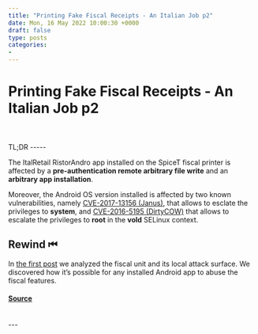 ```yaml
---
title: "Printing Fake Fiscal Receipts - An Italian Job p2"
date: Mon, 16 May 2022 10:00:30 +0000
draft: false
type: posts
categories: 
- 
---
```

# Printing Fake Fiscal Receipts - An Italian Job p2

<br/>

<br/>
TL;DR
-----

The ItalRetail RistorAndro app installed on the SpiceT fiscal printer is affected by a **pre-authentication remote arbitrary file write** and an **arbitrary app installation**.

Moreover, the Android OS version installed is affected by two known vulnerabilities, namely [CVE-2017-13156 (Janus)](https://source.android.com/security/bulletin/2017-12-01), that allows to esclate the privileges to **system**, and [CVE-2016-5195 (DirtyCOW)](https://dirtycow.ninja/) that allows to escalate the privileges to **root** in the **vold** SELinux context.

Rewind ⏮
--------

In [the first post](https://www.shielder.com/blog/2022/04/printing-fake-fiscal-receipts-an-italian-job-p.1/) we analyzed the fiscal unit and its local attack surface. We discovered how it’s possible for any installed Android app to abuse the fiscal features.

#### [Source](https://www.shielder.com/blog/2022/05/printing-fake-fiscal-receipts-an-italian-job-p.2/)

<br/>
---
